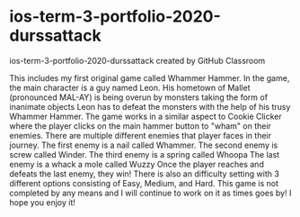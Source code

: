 # ios-term-3-portfolio-2020-durssattack
ios-term-3-portfolio-2020-durssattack created by GitHub Classroom

This includes my first original game called Whammer Hammer.
In the game, the main character is a guy named Leon. 
His hometown of Mallet (pronounced MAL-AY) is being overun by monsters taking the form of inanimate objects
Leon has to defeat the monsters with the help of his trusy Whammer Hammer.
The game works in a similar aspect to Cookie Clicker where the player clicks on the main hammer button to "wham" on their enemies.
There are multiple different enemies that player faces in their journey.
The first enemy is a nail called Whammer.
The second enemy is screw called Winder.
The third enemy is a spring called Whoopa
The last enemy is a whack a mole called Wuzzy
Once the player reaches and defeats the last enemy, they win!
There is also an difficulty setting with 3 different options consisting of Easy, Medium, and Hard.
This game is not completed by any means and I will continue to work on it as times goes by!
I hope you enjoy it!

